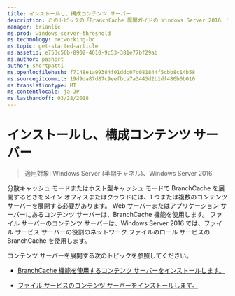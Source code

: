 ```yaml
---
title: インストールし、構成コンテンツ サーバー
description: このトピックの「BranchCache 展開ガイドの Windows Server 2016、ブランチ オフィスに WAN 帯域幅使用を最適化するために分散され、ホスト型キャッシュ モードで BranchCache を展開する方法示しますの一部である
manager: brianlic
ms.prod: windows-server-threshold
ms.technology: networking-bc
ms.topic: get-started-article
ms.assetid: e753c56b-8902-4610-9c53-381e77bf29ab
ms.author: pashort
author: shortpatti
ms.openlocfilehash: f7148e1a99384f01ddc07c081844f5cbb8c14b58
ms.sourcegitcommit: 19d9da87d87c9eefbca7a3443d2b1df486b0b010
ms.translationtype: MT
ms.contentlocale: ja-JP
ms.lasthandoff: 03/28/2018
---
```

# <a name="install-and-configure-content-servers"></a>インストールし、構成コンテンツ サーバー

>適用対象: Windows Server (半期チャネル)、Windows Server 2016

分散キャッシュ モードまたはホスト型キャッシュ モードで BranchCache を展開するときをメイン オフィスまたはクラウドには、1 つまたは複数のコンテンツ サーバーを展開する必要があります。 Web サーバーまたはアプリケーション サーバーにあるコンテンツ サーバーは、BranchCache 機能を使用します。 ファイル サーバーのコンテンツ サーバーは、Windows Server 2016 では、ファイル サービス サーバーの役割のネットワーク ファイルのロール サービスの BranchCache を使用します。  
  
コンテンツ サーバーを展開する次のトピックを参照してください。  
  
-   [BranchCache 機能を使用するコンテンツ サーバーをインストールします。](../../branchcache/deploy/Install-Content-Servers-that-Use-the-BranchCache-Feature.md)  
  
-   [ファイル サービスのコンテンツ サーバーをインストールします。](../../branchcache/deploy/Install-File-Services-Content-Servers.md)  
  


